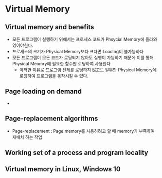 # Virtual Memory
## Virtual memory and benefits
- 모든 프로그램이 실행하기 위해서는 프로세스 코드가 Phsycial Memory에 올라와 있어야한다.
- 프로세스의 크기가 Physical Memory보다 크다면 Loading이 불가능하다
- 모든 프로그램이 모든 코드가 로딩되지 않아도 실행이 가능하기 때문에 이를 통해 Physical Meomry에 필요한 함수만 로딩하여 사용한다
    - 이러한 이유로 프로그램 전체를 로딩하지 않고도 일부만 Physical Memory에 로딩하여 프로그램을 동작시킬 수 있다.
## Page loading on demand
- 
## Page-replacement algorithms
- Page-replacement : Page memory를 사용하려고 할 때 memory가 부족하여 재배치 하는 작업
## Working set of a process and program locality
## Virtual memory in Linux, Windows 10